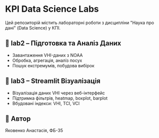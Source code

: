 # KPI Data Science Labs

Цей репозиторій містить лабораторні роботи з дисципліни "Наука про дані" (Data Science) у КПІ.

## 📁 lab2 – Підготовка та Аналіз Даних

- Завантаження VHI-даних з NOAA
- Обробка, агрегація, аналіз посух
- Пошук екстремумів, побудова вибірок

## 📁 lab3 – Streamlit Візуалізація

- Візуалізація даних VHI через веб-інтерфейс
- Підтримка фільтрів, heatmap, boxplot, barplot
- Вбудовані індекси: VHI, TCI, VCI

## 📌 Автор
Яковенко Анастасія, ФБ-35
   
 
